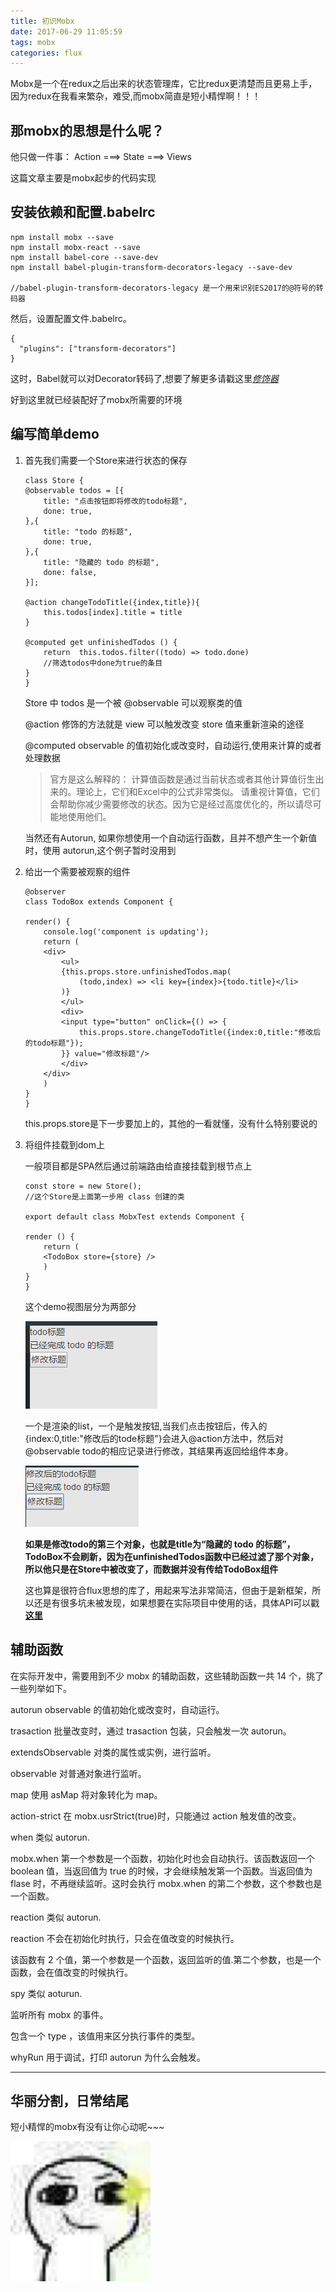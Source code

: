 ```yaml
---
title: 初识Mobx
date: 2017-06-29 11:05:59
tags: mobx
categories: flux
---
```

Mobx是一个在redux之后出来的状态管理库，它比redux更清楚而且更易上手，因为redux在我看来繁杂，难受,而mobx简直是短小精悍啊！！！

## 那mobx的思想是什么呢？

他只做一件事： Action ===> State ===> Views

这篇文章主要是mobx起步的代码实现

## 安装依赖和配置.babelrc

```
npm install mobx --save
npm install mobx-react --save
npm install babel-core --save-dev
npm install babel-plugin-transform-decorators-legacy --save-dev

//babel-plugin-transform-decorators-legacy 是一个用来识别ES2017的@符号的转码器
```

然后，设置配置文件.babelrc。
```
{
  "plugins": ["transform-decorators"]
}
```
这时，Babel就可以对Decorator转码了,想要了解更多请戳这里[*修饰器*](http://es6.ruanyifeng.com/?search=%40&x=0&y=0#docs/decorator)

好到这里就已经装配好了mobx所需要的环境

## 编写简单demo

1. 首先我们需要一个Store来进行状态的保存
    ```
    class Store {
    @observable todos = [{
        title: "点击按钮即将修改的todo标题",
        done: true,
    },{
        title: "todo 的标题",
        done: true,
    },{
        title: "隐藏的 todo 的标题",
        done: false,
    }];

    @action changeTodoTitle({index,title}){
        this.todos[index].title = title
    }

    @computed get unfinishedTodos () {
        return  this.todos.filter((todo) => todo.done)
        //筛选todos中done为true的条目
    }
    }
    ```
    Store 中 todos 是一个被 @observable 可以观察类的值

    @action 修饰的方法就是 view 可以触发改变 store 值来重新渲染的途径

    @computed observable 的值初始化或改变时，自动运行,使用来计算的或者处理数据

    > 官方是这么解释的：
    > 计算值函数是通过当前状态或者其他计算值衍生出来的。理论上，它们和Excel中的公式非常类似。 请重视计算值，它们会帮助你减少需要修改的状态。因为它是经过高度优化的，所以请尽可能地使用他们。

    当然还有Autorun, 如果你想使用一个自动运行函数，且并不想产生一个新值时，使用 autorun,这个例子暂时没用到

2. 给出一个需要被观察的组件

    ```
    @observer
    class TodoBox extends Component {

    render() {
        console.log('component is updating');
        return (
        <div>
            <ul>
            {this.props.store.unfinishedTodos.map(
                (todo,index) => <li key={index}>{todo.title}</li>
            )}
            </ul>
            <div>
            <input type="button" onClick={() => {
                this.props.store.changeTodoTitle({index:0,title:"修改后的todo标题"});
            }} value="修改标题"/>
            </div>
        </div>
        )
    }
    }
    ```

    this.props.store是下一步要加上的，其他的一看就懂，没有什么特别要说的

3. 将组件挂载到dom上

    一般项目都是SPA然后通过前端路由给直接挂载到根节点上

    ```
    const store = new Store();
    //这个Store是上面第一步用 class 创建的类

    export default class MobxTest extends Component {

    render () {
        return (
        <TodoBox store={store} />
        )
    }
    }
    ```

    这个demo视图层分为两部分

    ![](./初识Mobx/unModify.png "mobx component")

    一个是渲染的list，一个是触发按钮,当我们点击按钮后，传入的{index:0,title:"修改后的tode标题"}会进入@action方法中，然后对@observable todo的相应记录进行修改，其结果再返回给组件本身。

    ![](./初识Mobx/index.png "mobx component")

    **如果是修改todo的第三个对象，也就是title为“隐藏的 todo 的标题”，TodoBox不会刷新，因为在unfinishedTodos函数中已经过滤了那个对象，所以他只是在Store中被改变了，而数据并没有传给TodoBox组件**

    这也算是很符合flux思想的库了，用起来写法非常简洁，但由于是新框架，所以还是有很多坑未被发现，如果想要在实际项目中使用的话，具体API可以戳[**这里**](https://suprise.gitbooks.io/mobx-cn/content/)

## 辅助函数

在实际开发中，需要用到不少 mobx 的辅助函数，这些辅助函数一共 14 个，挑了一些列举如下。

autorun
observable 的值初始化或改变时，自动运行。

trasaction
批量改变时，通过 trasaction 包装，只会触发一次 autorun。

extendsObservable
对类的属性或实例，进行监听。

observable
对普通对象进行监听。

map
使用 asMap 将对象转化为 map。

action-strict
在 mobx.usrStrict(true)时，只能通过 action 触发值的改变。

when
类似 autorun.

mobx.when 第一个参数是一个函数，初始化时也会自动执行。该函数返回一个 boolean 值，当返回值为 true 的时候，才会继续触发第一个函数。当返回值为 flase 时，不再继续监听。这时会执行 mobx.when 的第二个参数，这个参数也是一个函数。

reaction
类似 autorun.

reaction 不会在初始化时执行，只会在值改变的时候执行。

该函数有 2 个值，第一个参数是一个函数，返回监听的值.第二个参数，也是一个函数，会在值改变的时候执行。

spy
类似 aoturun.

监听所有 mobx 的事件。

包含一个 type ，该值用来区分执行事件的类型。

whyRun
用于调试，打印 autorun 为什么会触发。

-------------------------------------
## 华丽分割，日常结尾

短小精悍的mobx有没有让你心动呢~~~

![](./初识Mobx/end.png "mobx component")